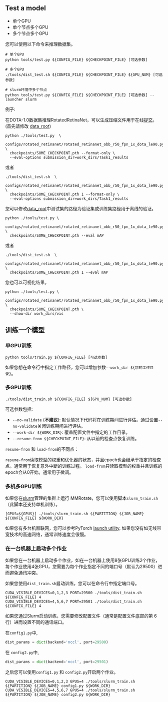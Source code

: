 ## Test a model

- 单个GPU
- 单个节点多个GPU
- 多个节点多个GPU

您可以使用以下命令来推理数据集。

```shell
# 单个GPU
python tools/test.py ${CONFIG_FILE} ${CHECKPOINT_FILE} [可选参数]

# 多个GPU
./tools/dist_test.sh ${CONFIG_FILE} ${CHECKPOINT_FILE} ${GPU_NUM} [可选参数]

# slurm环境中多个节点
python tools/test.py ${CONFIG_FILE} ${CHECKPOINT_FILE} [可选参数] --launcher slurm
```


例子:

在DOTA-1.0数据集推理RotatedRetinaNet，可以生成压缩文件用于在线[提交](https://captain-whu.github.io/DOTA/evaluation.html)。(首先请修改 [data_root](../../configs/_base_/datasets/dotav1.py))
```shell
python ./tools/test.py  \
  configs/rotated_retinanet/rotated_retinanet_obb_r50_fpn_1x_dota_le90.py \
  checkpoints/SOME_CHECKPOINT.pth --format-only \
  --eval-options submission_dir=work_dirs/Task1_results
```
或者
```shell
./tools/dist_test.sh  \
  configs/rotated_retinanet/rotated_retinanet_obb_r50_fpn_1x_dota_le90.py \
  checkpoints/SOME_CHECKPOINT.pth 1 --format-only \
  --eval-options submission_dir=work_dirs/Task1_results
```

您可以修改[data_root](.../configs/_base_/datasets/dotav1.py)中测试集的路径为验证集或训练集路径用于离线的验证。
```shell
python ./tools/test.py \
  configs/rotated_retinanet/rotated_retinanet_obb_r50_fpn_1x_dota_le90.py \
  checkpoints/SOME_CHECKPOINT.pth --eval mAP
```
或者
```shell
./tools/dist_test.sh  \
  configs/rotated_retinanet/rotated_retinanet_obb_r50_fpn_1x_dota_le90.py \
  checkpoints/SOME_CHECKPOINT.pth 1 --eval mAP
```

您也可以可视化结果。
```shell
python ./tools/test.py \
  configs/rotated_retinanet/rotated_retinanet_obb_r50_fpn_1x_dota_le90.py \
  checkpoints/SOME_CHECKPOINT.pth \
  --show-dir work_dirs/vis
```



## 训练一个模型

### 单GPU训练

```shell
python tools/train.py ${CONFIG_FILE} [可选参数]
```

如果您想在命令行中指定工作路径，您可以增加参数`--work_dir ${您的工作目录}`。

### 多GPU训练

```shell
./tools/dist_train.sh ${CONFIG_FILE} ${GPU_NUM} [可选参数]
```

可选参数包括:

- `--no-validate` (**不建议**): 默认情况下代码将在训练期间进行评估。通过设置`--no-validate`关闭训练期间进行评估。
- `--work-dir ${WORK_DIR}`: 覆盖配置文件中指定的工作目录。
- `--resume-from ${CHECKPOINT_FILE}`: 从以前的检查点恢复训练。

`resume-from` 和 `load-from`的不同点：

`resume-from`读取模型的权重和优化器的状态，并且epoch也会继承于指定的检查点。通常用于恢复意外中断的训练过程。
`load-from`只读取模型的权重并且训练的epoch会从0开始。通常用于微调。

### 多机多GPU训练

如果您在[slurm](https://slurm.schedmd.com/)管理的集群上运行 MMRotate，您可以使用脚本`slurm_train.sh`（此脚本还支持单机训练）。


```shell
[GPUS=${GPUS}] ./tools/slurm_train.sh ${PARTITION} ${JOB_NAME} ${CONFIG_FILE} ${WORK_DIR}
```

如果您有多台机器联网，您可以参考PyTorch [launch utility](https://pytorch.org/docs/stable/distributed_deprecated.html#launch-utility).
如果您没有如无线带宽技术的高速网络，通常训练速度会很慢。

### 在一台机器上启动多个作业

如果您在一台机器上启动多个作业，如在一台机器上使用8张GPU训练2个作业，每个作业使用4张GPU，您需要为每个作业指定不同的端口号（默认为29500）进而避免通讯冲突。

如果您使用`dist_train.sh`启动训练，您可以在命令行中指定端口号。

```shell
CUDA_VISIBLE_DEVICES=0,1,2,3 PORT=29500 ./tools/dist_train.sh ${CONFIG_FILE} 4
CUDA_VISIBLE_DEVICES=4,5,6,7 PORT=29501 ./tools/dist_train.sh ${CONFIG_FILE} 4
```

如果您通过Slurm启动训练，您需要修改配置文件（通常是配置文件底部的第 6 行）进而设置不同的通讯端口。

在`config1.py`中,

```python
dist_params = dict(backend='nccl', port=29500)
```

在 `config2.py`中,

```python
dist_params = dict(backend='nccl', port=29501)
```

之后您可以使用`config1.py` 和 `config2.py`开启两个作业。

```shell
CUDA_VISIBLE_DEVICES=0,1,2,3 GPUS=4 ./tools/slurm_train.sh ${PARTITION} ${JOB_NAME} config1.py ${WORK_DIR}
CUDA_VISIBLE_DEVICES=4,5,6,7 GPUS=4 ./tools/slurm_train.sh ${PARTITION} ${JOB_NAME} config2.py ${WORK_DIR}
```
